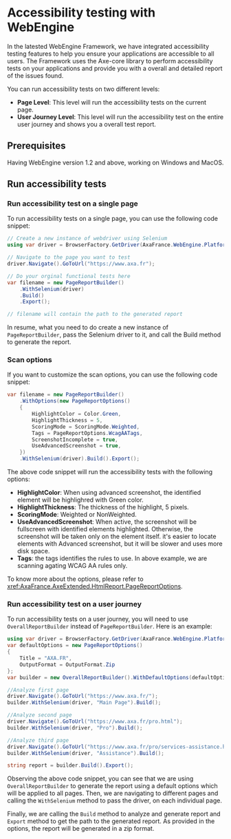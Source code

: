 ﻿# Accessibility testing with WebEngine
In the latested WebEngine Framework, we have integrated accessibility testing features to help you ensure your applications are accessible to all users. The Framework uses the Axe-core library to perform accessibility tests on your applications and provide you with a overall and detailed report of the issues found.

You can run accessibility tests on two different levels:
- **Page Level**: This level will run the accessibility tests on the current page.
- **User Journey Level**: This level will run the accessibility test on the entire user journey and shows you a overall test report.

## Prerequisites
Having WebEngine version 1.2 and above, working on Windows and MacOS.

## Run accessibility tests
### Run accessibility test on a single page
To run accessibility tests on a single page, you can use the following code snippet:
```csharp
// Create a new instance of webdriver using Selenium
using var driver = BrowserFactory.GetDriver(AxaFrance.WebEngine.Platform.Windows, BrowserType.ChromiumEdge);

// Navigate to the page you want to test
driver.Navigate().GoToUrl("https://www.axa.fr");

// Do your orginal functional tests here
var filename = new PageReportBuilder()
    .WithSelenium(driver)
    .Build()
    .Export();

// filename will contain the path to the generated report
```
In resume, what you need to do create a new instance of `PageReportBuilder`, pass the Selenium driver to it, and call the Build method to generate the report.

### Scan options
If you want to customize the scan options, you can use the following code snippet:
```csharp
var filename = new PageReportBuilder()
    .WithOptions(new PageReportOptions()
    {
        HighlightColor = Color.Green,
        HighlightThickness = 5,
        ScoringMode = ScoringMode.Weighted,
        Tags = PageReportOptions.WcagAATags,
        ScreenshotIncomplete = true,
        UseAdvancedScreenshot = true,
    })
    .WithSelenium(driver).Build().Export();
```
The above code snippet will run the accessibility tests with the following options:
- **HighlightColor**: When using advanced screenshot, the identified element will be highlighred with Green color.
- **HighlightThickness**: The thickness of the highlight, 5 pixels.
- **ScoringMode**: Weighted or NonWeighted.
- **UseAdvancedScreenshot**: When active, the screenshot will be fullscreen with identified elements highlighted. Otherwise, the screenshot will be taken only on the element itself. it's easier to locate elements with Advanced screenshot, but it will be slower and uses more disk space.
- **Tags**: the tags identifies the rules to use. In above example, we are scanning agating WCAG AA rules only.

To know more about the options, please refer to <xref:AxaFrance.AxeExtended.HtmlReport.PageReportOptions>.

### Run accessibility test on a user journey
To run accessibility tests on a user journey, you will need to use `OverallReportBuilder` instead of `PageReportBuilder`.
Here is an example:
```csharp
using var driver = BrowserFactory.GetDriver(AxaFrance.WebEngine.Platform.Windows, BrowserType.ChromiumEdge))
var defaultOptions = new PageReportOptions()
{
    Title = "AXA.FR",
    OutputFormat = OutputFormat.Zip
};
var builder = new OverallReportBuilder().WithDefaultOptions(defaultOptions);

//Analyze first page
driver.Navigate().GoToUrl("https://www.axa.fr/");
builder.WithSelenium(driver, "Main Page").Build();

//Analyze second page
driver.Navigate().GoToUrl("https://www.axa.fr/pro.html");
builder.WithSelenium(driver, "Pro").Build();

//Analyze third page
driver.Navigate().GoToUrl("https://www.axa.fr/pro/services-assistance.html");
builder.WithSelenium(driver, "Assistance").Build();

string report = builder.Build().Export();
```
Observing the above code snippet, you can see that we are using `OverallReportBuilder` to generate the report using a default options which will be applied to all pages. Then, we are navigating to different pages and calling the `WithSelenium` method to pass the driver, on each individual page.

Finally, we are calling the `Build` method to analyze and generate report and `Export` method to get the path to the generated report. As provided in the options, the report will be generated in a zip format.